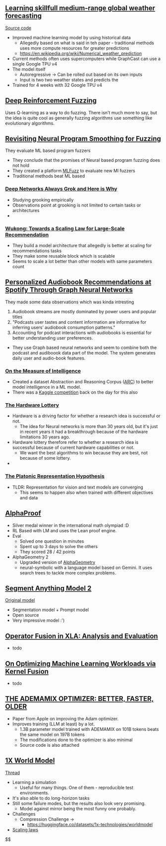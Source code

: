 ## [Learning skillfull medium-range global weather forecasting](file:///Users/brage/Downloads/science.adi2336.pdf)
[Source code](https://github.com/google-deepmind/graphcast)

- Improved machine learning model by using historical data
  -  Allegedly based on what is said in teh paper - traditional methods uses more compute resources for greater predictions 
  -  https://en.wikipedia.org/wiki/Numerical_weather_prediction
-  Current methods often uses supercomputers while GraphCast can use a single Google TPU v4
-  The model itself 
   - Autoregressive -> Can be rolled out based on its own inputs
   - Input is two two weather states and predicts the 
-  Trained for 4 weeks with 32 Google TPU v4

## [Deep Reinforcement Fuzzing](https://arxiv.org/abs/1801.04589)
Uses Q-learning as a way to do fuzzing. There isn't much more to say, but the idea is quite cool as generally fuzzing algorithms use something like evolutionary algorithms.

## [Revisiting Neural Program Smoothing for Fuzzing](https://dl.acm.org/doi/pdf/10.1145/3611643.3616308)
They evaluate ML based program fuzzers
- They conclude that the promises of Neural based program fuzzing does not hold
- They created a platform [MLFuzz](https://github.com/boschresearch/mlfuzz) to evaluate new Ml fuzzers
- Traditional methods beat ML based

### [Deep Networks Always Grok and Here is Why](https://arxiv.org/pdf/2402.15555.pdf)
- Studying grooking empirically
- Observations point at grooking is not limited to certain tasks or architectures
- 

### [Wukong: Towards a Scaling Law for Large-Scale Recommendation](https://arxiv.org/pdf/2403.02545.pdf)
- They build a model architecture that allegedly is better at scaling for recommendations tasks
- They make some reusable block which is scalable
- Seems to scale a lot better than other models with same parameters count

## [Personalized Audiobook Recommendations at Spotify Through Graph Neural Networks](https://arxiv.org/pdf/2403.05185.pdf)
They made some data observations which was kinda intresting
1. Audiobook streams are mostly dominated by power users and popular titles
2. "Podcasts user tastes and content information are informative for inferring users’ audiobook consumption patterns."
3. Accounting for podcast interactions with audiobooks is essential for better understanding user preferences.
- They use Graph based neural networks and seem to combine both the podcast and audiboook data part of the model. The system generates daily user and audio-book features. 

### [On the Measure of Intelligence](https://arxiv.org/abs/1911.01547)
- Created a dataset Abstraction and Reasoning Corpus ([ARC](https://github.com/fchollet/ARC)) to better model intelligence in a ML model.
- There was a [Kaggle competition](https://www.kaggle.com/c/abstraction-and-reasoning-challenge/leaderboard) back on the day for this also

### [The Hardware Lottery](https://arxiv.org/pdf/2009.06489)
- Hardware is a driving factor for whether a research idea is successful or not.
  - The idea for Neural networks is more than 30 years old, but it's just in recent years it had a breakthrough because of the hardware limitations 30 years ago.
- Hardware lottery therefore refer to whether a research idea is successful because of current hardware capabilities or not.
  - We want the best algorithms to win because they are best, not because of some lottery.
- 

### [The Platonic Representation Hypothesis](https://arxiv.org/pdf/2405.07987)
- TLDR: Representation for vision and text models are converging
  - This seems to happen also when trained with different objectives and data

## [AlphaProof](https://deepmind.google/discover/blog/ai-solves-imo-problems-at-silver-medal-level/)
- Silver medal winner in the international math olympiad :D
- RL Based with LM and uses the Lean proof engine.
- Eval
  - Solved one question in minutes
  - Spent up to 3 days to solve the others
  - They scored 28 / 42 points
- AlphaGeometry 2
  - Upgraded version of [AlphaGeometry](https://deepmind.google/discover/blog/alphageometry-an-olympiad-level-ai-system-for-geometry/)
  - neural-symbolic with a language model based on Gemini. It uses search trees to tackle more complex problems.


## [Segment Anything Model 2](https://github.com/smlxl/storage-explorer/)
[Original model](https://ai.meta.com/blog/segment-anything-foundation-model-image-segmentation/)

- Segmentation model + Prompt model
- Open source
- Very impressive model :') 

## [Operator Fusion in XLA: Analysis and Evaluation](https://danielsnider.ca/papers/Operator_Fusion_in_XLA_Analysis_and_Evaluation.pdf)
- todo

## [On Optimizing Machine Learning Workloads via Kernel Fusion](https://mboehm7.github.io/resources/ppopp2015.pdf)
- todo

## [THE ADEMAMIX OPTIMIZER: BETTER, FASTER, OLDER](https://arxiv.org/pdf/2409.03137)
- Paper from Apple on improving the Adam optimizer.
- Improves training (LLM at least) by a lot.
  - 1.3B parameter model trained with ADEMAMIX on 101B tokens beats the same model on 197B tokens
  - The modifications done to the optimizer is also minimal
  - Source code is also attached

## [1X World Model](https://www.1x.tech/discover/1x-world-model)
[Thread](https://x.com/ericjang11/status/1836096888178987455)

- Learning a simulation
  - Useful for many things. One of them - reproducible test environments.
- It's also able to do long-horizon tasks
- Still some failure modes, but the results also look very promising.
  - Model against mirror being the most funny one probably.
- Challenges
  - Compression Challenge -> 
    - https://huggingface.co/datasets/1x-technologies/worldmodel
- [Scaling laws](https://x.com/ericjang11/status/1836162649425678846)

$$